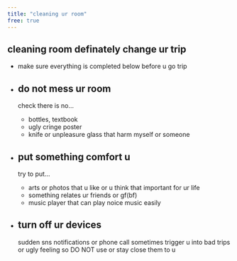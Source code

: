 ```yaml
---
title: "cleaning ur room"
free: true
---
```


## cleaning room definately change ur trip
- make sure everything is completed below before u go trip

- ## do not mess ur room
    check there is no...
    - bottles, textbook
    - ugly cringe poster
    - knife or unpleasure glass that harm myself or someone

- ## put something comfort u
    try to put...
    - arts or photos that u like or u think that important for ur life
    - something relates ur friends or gf(bf)
    - music player that can play noice music easily

- ## turn off ur devices
    sudden sns notifications or phone call sometimes trigger u into bad trips or ugly feeling
    so DO NOT use or stay close them to u